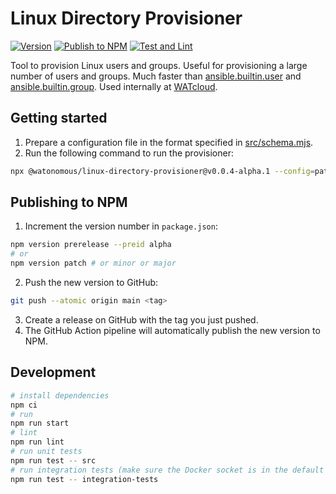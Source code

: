 # Linux Directory Provisioner

[![Version](https://img.shields.io/npm/v/@watonomous/linux-directory-provisioner)](https://npmjs.org/package/@watonomous/linux-directory-provisioner)
[![Publish to NPM](https://github.com/WATonomous/linux-directory-provisioner/actions/workflows/npm-publish-github-packages.yml/badge.svg)](https://github.com/WATonomous/linux-directory-provisioner/actions/workflows/npm-publish-github-packages.yml)
[![Test and Lint](https://github.com/WATonomous/linux-directory-provisioner/actions/workflows/test-and-lint.yml/badge.svg)](https://github.com/WATonomous/linux-directory-provisioner/actions/workflows/test-and-lint.yml)

Tool to provision Linux users and groups. Useful for provisioning a large number of users and groups. Much faster than [ansible.builtin.user](https://github.com/ansible/ansible/blob/d664f13b4a117b324f107b603e9b8e2bb9af50c5/lib/ansible/modules/user.py) and [ansible.builtin.group](https://github.com/ansible/ansible/blob/d664f13b4a117b324f107b603e9b8e2bb9af50c5/lib/ansible/modules/group.py). Used internally at [WATcloud](https://cloud.watonomous.ca).

## Getting started

1. Prepare a configuration file in the format specified in [src/schema.mjs](./src/schema.mjs).
2. Run the following command to run the provisioner:
```bash
npx @watonomous/linux-directory-provisioner@v0.0.4-alpha.1 --config=path_to_config.json
```

## Publishing to NPM

1. Increment the version number in `package.json`:
```bash
npm version prerelease --preid alpha
# or
npm version patch # or minor or major
```

2. Push the new version to GitHub:
```bash
git push --atomic origin main <tag>
```

3. Create a release on GitHub with the tag you just pushed.
4. The GitHub Action pipeline will automatically publish the new version to NPM.

## Development

```bash
# install dependencies
npm ci
# run
npm run start
# lint
npm run lint
# run unit tests
npm run test -- src
# run integration tests (make sure the Docker socket is in the default location or set DOCKER_HOST)
npm run test -- integration-tests
```
